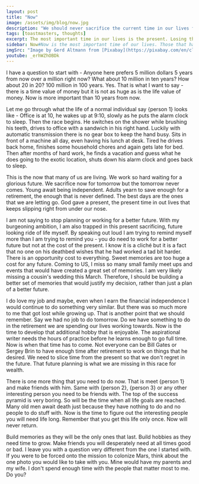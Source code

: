 ```yaml
---
layout: post
title: "Now"
image: /assets/img/blog/now.jpg
description: "We should never sacrifice the current time in our lives for a better tomorrow because now is the most important part of our lives."
tags: [toastmasters, thoughts]
excerpt: The most important time in our lives is the present. Losing this is not worth any future.
sidebar: Now#Now is the most important time of our lives. Those that have ignored now are the ones that suffer. In the mad rush for money we let stuff go. We shouldn't.
imgSrc: "Image by Gerd Altmann from [Pixabay](https://pixabay.com/en/clock-wave-period-time-fear-439147/)"
youtube: _erhWZhOBDk
---
```


I have a question to start with - Anyone here prefers 5 million dollars 5 years from now over a million right now? What about 10 million in ten years? How about 20 in 20? 100 million in 100 years. Yes. That is what I want to say - there is a time value of money but it is not as huge as is the life value of money. Now is more important than 10 years from now.

Let me go through what the life of a normal individual say {person 1} looks like - Office is at 10, he wakes up at 9:10, slowly as he puts the alarm clock to sleep. Then the race begins. He switches on the shower while brushing his teeth, drives to office with a sandwich in his right hand. Luckily with automatic transmission there is no gear box to keep the hand busy. Sits in front of a machine all day, even having his lunch at desk. Tired he drives back home, finishes some household chores and again gets late for bed. Then after months of hard work, he finds a vacation and guess what he does going to the exotic location, shuts down his alarm clock and goes back to sleep.

This is the now that many of us are living. We work so hard waiting for a glorious future. We sacrifice now for tomorrow but the tomorrow never comes. Young await being independent. Adults yearn to save enough for a retirement, the enough that is never defined. The best days are the ones that we are letting go. God gave a present, the present time in out lives that keeps slipping right from under our nose.

I am not saying to stop planning or working for a better future. With my burgeoning ambition, I am also trapped in this present sacrificing, future looking ride of life myself. By speaking out loud I am trying to remind myself more than I am trying to remind you - you do need to work for a better future but not at the cost of the present. I know it is a cliché but it is a fact that no one on his deathbed wishes that he had worked a tad bit harder. There is an opportunity cost to everything. Sweet memories are too huge a cost for any future. Coming to US, I miss so many small family meet ups and events that would have created a great set of memories. I am very likely missing a cousin's wedding this March. Therefore, I should be building a better set of memories that would justify my decision, rather than just a plan of a better future.

I do love my job and maybe, even when I earn the financial independence I would continue to do something very similar. But there was so much more to me that got lost while growing up. That is another point that we should remember. Say we had no job to do tomorrow. Do we have something to do in the retirement we are spending our lives working towards. Now is the time to develop that additional hobby that is enjoyable. The aspirational writer needs the hours of practice before he learns enough to go full time. Now is when that time has to come. Not everyone can be Bill Gates or Sergey Brin to have enough time after retirement to work on things that he desired. We need to slice time from the present so that we don't regret in the future. That future planning is what we are missing in this race for wealth.

There is one more thing that you need to do now. That is meet {person 1} and make friends with him. Same with {person 2}, {person 3} or any other interesting person you need to be friends with. The top of the success pyramid is very boring. So will be the time when all life goals are reached. Many old men await death just because they have nothing to do and no people to do stuff with. Now is the time to figure out the interesting people you will need life long. Remember that you get this life only once. Now will never return.

Build memories as they will be the only ones that last. Build hobbies as they need time to grow. Make friends you will desperately need at all times good or bad. I leave you with a question very different from the one I started with. If you were to be forced onto the mission to colonize Mars, think about the one photo you would like to take with you. Mine would have my parents and my wife. I don't spend enough time with the people that matter most to me. Do you?
